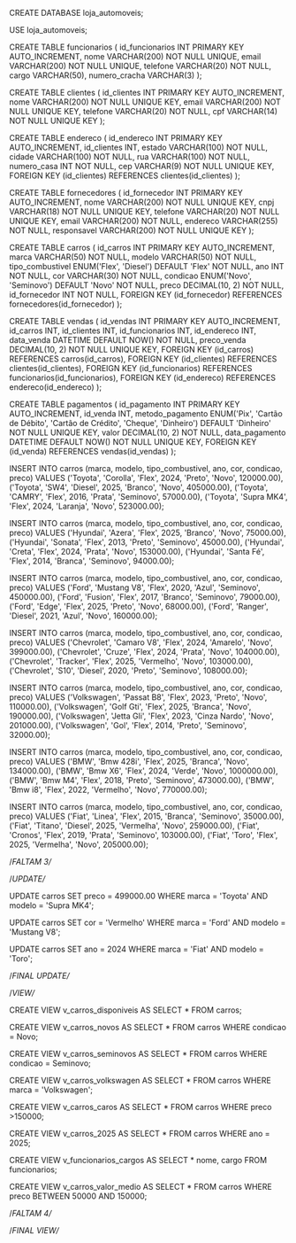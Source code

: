 CREATE DATABASE loja_automoveis;

USE loja_automoveis;

CREATE TABLE funcionarios (
  id_funcionarios INT PRIMARY KEY AUTO_INCREMENT,
  nome VARCHAR(200) NOT NULL UNIQUE,
  email VARCHAR(200) NOT NULL UNIQUE,
  telefone VARCHAR(20) NOT NULL,
  cargo VARCHAR(50),
  numero_cracha VARCHAR(3)
);

CREATE TABLE clientes (
id_clientes INT PRIMARY KEY AUTO_INCREMENT,
nome VARCHAR(200) NOT NULL UNIQUE KEY,
email VARCHAR(200) NOT NULL UNIQUE KEY,
telefone VARCHAR(20) NOT NULL,
cpf VARCHAR(14) NOT NULL UNIQUE KEY
);

CREATE TABLE endereco (
id_endereco INT PRIMARY KEY AUTO_INCREMENT,
id_clientes INT,
estado VARCHAR(100)  NOT NULL,
cidade VARCHAR(100)  NOT NULL,
rua VARCHAR(100)  NOT NULL,
numero_casa INT  NOT NULL,
cep VARCHAR(9) NOT NULL UNIQUE KEY,
FOREIGN KEY (id_clientes) REFERENCES clientes(id_clientes)
);

CREATE TABLE fornecedores (
id_fornecedor INT PRIMARY KEY AUTO_INCREMENT,
nome VARCHAR(200) NOT NULL UNIQUE KEY,
cnpj VARCHAR(18) NOT NULL UNIQUE KEY,
telefone VARCHAR(20) NOT NULL UNIQUE KEY,
email VARCHAR(200) NOT NULL,
endereco VARCHAR(255)  NOT NULL,
responsavel VARCHAR(200)  NOT NULL UNIQUE KEY
);

CREATE TABLE carros (
id_carros INT PRIMARY KEY AUTO_INCREMENT,
marca VARCHAR(50)  NOT NULL,
modelo VARCHAR(50)  NOT NULL,
tipo_combustivel ENUM('Flex', 'Diesel') DEFAULT 'Flex' NOT NULL,
ano INT  NOT NULL,
cor VARCHAR(30)  NOT NULL,
condicao ENUM('Novo', 'Seminovo') DEFAULT 'Novo' NOT NULL,
preco DECIMAL(10, 2)  NOT NULL,
id_fornecedor INT NOT NULL,
FOREIGN KEY (id_fornecedor) REFERENCES fornecedores(id_fornecedor)
);

CREATE TABLE vendas (
id_vendas INT PRIMARY KEY AUTO_INCREMENT,
id_carros INT,
id_clientes INT,
id_funcionarios INT,
id_endereco INT,
data_venda DATETIME DEFAULT NOW() NOT NULL,
preco_venda DECIMAL(10, 2)  NOT NULL UNIQUE KEY,
FOREIGN KEY (id_carros) REFERENCES carros(id_carros),
FOREIGN KEY (id_clientes) REFERENCES clientes(id_clientes),
FOREIGN KEY (id_funcionarios) REFERENCES funcionarios(id_funcionarios),
FOREIGN KEY (id_endereco) REFERENCES endereco(id_endereco)
);

CREATE TABLE pagamentos (
id_pagamento INT PRIMARY KEY AUTO_INCREMENT,
id_venda INT,
metodo_pagamento ENUM('Pix', 'Cartão de Débito', 'Cartão de Crédito', 'Cheque', 'Dinheiro') DEFAULT 'Dinheiro' NOT NULL UNIQUE KEY,
valor DECIMAL(10, 2) NOT NULL,
data_pagamento DATETIME DEFAULT NOW() NOT NULL UNIQUE KEY,
FOREIGN KEY (id_venda) REFERENCES vendas(id_vendas)
);

INSERT INTO carros (marca, modelo, tipo_combustivel, ano, cor, condicao, preco) VALUES
('Toyota', 'Corolla', 'Flex', 2024, 'Preto', 'Novo', 120000.00),
('Toyota', 'SW4', 'Diesel', 2025, 'Branco', 'Novo', 405000.00),
('Toyota', 'CAMRY', 'Flex', 2016, 'Prata', 'Seminovo', 57000.00),
('Toyota', 'Supra MK4', 'Flex', 2024, 'Laranja', 'Novo', 523000.00);

INSERT INTO carros (marca, modelo, tipo_combustivel, ano, cor, condicao, preco) VALUES
('Hyundai', 'Azera', 'Flex', 2025, 'Branco', 'Novo', 75000.00),
('Hyundai', 'Sonata', 'Flex', 2013, 'Preto', 'Seminovo', 45000.00),
('Hyundai', 'Creta', 'Flex', 2024, 'Prata', 'Novo', 153000.00),
('Hyundai', 'Santa Fé', 'Flex', 2014, 'Branca', 'Seminovo', 94000.00);

INSERT INTO carros (marca, modelo, tipo_combustivel, ano, cor, condicao, preco) VALUES
('Ford', 'Mustang V8', 'Flex', 2020, 'Azul', 'Seminovo', 450000.00),
('Ford', 'Fusion', 'Flex', 2017, 'Branco', 'Seminovo', 79000.00),
('Ford', 'Edge', 'Flex', 2025, 'Preto', 'Novo', 68000.00),
('Ford', 'Ranger', 'Diesel', 2021, 'Azul', 'Novo', 160000.00);

INSERT INTO carros (marca, modelo, tipo_combustivel, ano, cor, condicao, preco) VALUES
('Chevrolet', 'Camaro V8', 'Flex', 2024, 'Amarelo', 'Novo', 399000.00),
('Chevrolet', 'Cruze', 'Flex', 2024, 'Prata', 'Novo', 104000.00),
('Chevrolet', 'Tracker', 'Flex', 2025, 'Vermelho', 'Novo', 103000.00),
('Chevrolet', 'S10', 'Diesel', 2020, 'Preto', 'Seminovo', 108000.00);

INSERT INTO carros (marca, modelo, tipo_combustivel, ano, cor, condicao, preco) VALUES
('Volkswagen', 'Passat B8', 'Flex', 2023, 'Preto', 'Novo', 110000.00),
('Volkswagen', 'Golf Gti', 'Flex', 2025, 'Branca', 'Novo', 190000.00),
('Volkswagen', 'Jetta Gli', 'Flex', 2023, 'Cinza Nardo', 'Novo', 201000.00),
('Volkswagen', 'Gol', 'Flex', 2014, 'Preto', 'Seminovo', 32000.00);

INSERT INTO carros (marca, modelo, tipo_combustivel, ano, cor, condicao, preco) VALUES
('BMW', 'Bmw 428i', 'Flex', 2025, 'Branca', 'Novo', 134000.00),
('BMW', 'Bmw X6', 'Flex', 2024, 'Verde', 'Novo', 1000000.00),
('BMW', 'Bmw M4', 'Flex', 2018, 'Preto', 'Seminovo', 473000.00),
('BMW', 'Bmw i8', 'Flex', 2022, 'Vermelho', 'Novo', 770000.00);

INSERT INTO carros (marca, modelo, tipo_combustivel, ano, cor, condicao, preco) VALUES
('Fiat', 'Linea', 'Flex', 2015, 'Branca', 'Seminovo', 35000.00),
('Fiat', 'Titano', 'Diesel', 2025, 'Vermelha', 'Novo', 259000.00),
('Fiat', 'Cronos', 'Flex', 2019, 'Prata', 'Seminovo', 103000.00),
('Fiat', 'Toro', 'Flex', 2025, 'Vermelha', 'Novo', 205000.00);


/*FALTAM 3/*

/*UPDATE/*

UPDATE carros
SET preco = 499000.00
WHERE marca = 'Toyota' AND modelo = 'Supra MK4';

UPDATE carros
SET cor = 'Vermelho'
WHERE marca = 'Ford' AND modelo = 'Mustang V8';

UPDATE carros
SET ano = 2024
WHERE marca = 'Fiat' AND modelo = 'Toro';

/*FINAL UPDATE/*

/*VIEW/*

CREATE VIEW v_carros_disponiveis AS
SELECT * FROM carros;

CREATE VIEW v_carros_novos AS
SELECT * FROM carros
WHERE condicao = Novo;

CREATE VIEW v_carros_seminovos AS
SELECT * FROM carros
WHERE condicao = Seminovo;

CREATE VIEW v_carros_volkswagen AS
SELECT * FROM carros
WHERE marca = 'Volkswagen';

CREATE VIEW v_carros_caros AS
SELECT * FROM carros
WHERE preco >150000;

CREATE VIEW v_carros_2025 AS
SELECT * FROM carros
WHERE ano = 2025;

CREATE VIEW v_funcionarios_cargos AS
SELECT * nome, cargo FROM funcionarios;

CREATE VIEW v_carros_valor_medio AS
SELECT * FROM carros 
WHERE preco BETWEEN 50000 AND 150000;

/*FALTAM 4/*

/*FINAL VIEW/*

